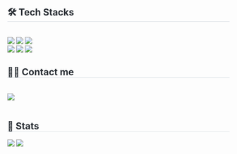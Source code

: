 <div style="text-align: left;">
<h2 style="border-bottom: 1px solid #d8dee4; color: #282d33;"> 🛠️ Tech Stacks </h2> <br> 
<div style="margin: ; text-align: left;" "text-align: left;">
      <img src="https://img.shields.io/badge/jQuery-0769AD?style=for-the-badge&logo=jQuery&logoColor=white">
      <img src="https://img.shields.io/badge/Java-007396?style=for-the-badge&logo=Java&logoColor=white">
      <img src="https://img.shields.io/badge/Javascript-F7DF1E?style=for-the-badge&logo=Javascript&logoColor=white">
      <br/><img src="https://img.shields.io/badge/MySQL-4479A1?style=for-the-badge&logo=MySQL&logoColor=white">
      <img src="https://img.shields.io/badge/Node.js-339933?style=for-the-badge&logo=Node.js&logoColor=white">
      <img src="https://img.shields.io/badge/Spring-6DB33F?style=for-the-badge&logo=Spring&logoColor=white">
      <br/></div>
</div>
<div style="text-align: left;">
<h2 style="border-bottom: 1px solid #d8dee4; color: #282d33;"> 🧑‍💻 Contact me </h2> <br> 
<div style="text-align: left;"> <a href=yunhaoh.tistory.com> <img src="https://img.shields.io/badge/Tistory-000000?style=for-the-badge&logo=Tistory&logoColor=white&link=yunhaoh.tistory.com"> </a>
      </div>  <br> 
<div style="text-align: left;">  </div> 
</div>
<div style="text-align: left;"> 
<h2 style="border-bottom: 1px solid #d8dee4; color: #282d33;"> 🏅 Stats </h2> <div style="text-align: left;"> <img src="https://github-readme-stats.vercel.app/api?username=yunhaaa&bg_color=180,fff5f5,00000000&title_color=000000&text_color=000000"
     /> <img src="https://github-readme-stats.vercel.app/api/top-langs/?username=yunhaaa&layout=compact&bg_color=180,fff5f5,00000000&title_color=000000&text_color=000000"
       /> </div> 
</div>
    
